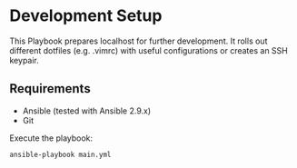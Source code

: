 # Development Setup

This Playbook prepares localhost for further development.
It rolls out different dotfiles (e.g. .vimrc) with useful configurations or creates an SSH keypair.

## Requirements
* Ansible (tested with Ansible 2.9.x)
* Git


Execute the playbook:
```
ansible-playbook main.yml
```
